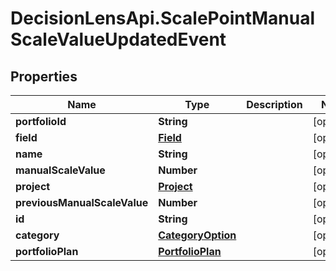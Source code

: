 # DecisionLensApi.ScalePointManualScaleValueUpdatedEvent

## Properties
Name | Type | Description | Notes
------------ | ------------- | ------------- | -------------
**portfolioId** | **String** |  | [optional] 
**field** | [**Field**](Field.md) |  | [optional] 
**name** | **String** |  | [optional] 
**manualScaleValue** | **Number** |  | [optional] 
**project** | [**Project**](Project.md) |  | [optional] 
**previousManualScaleValue** | **Number** |  | [optional] 
**id** | **String** |  | [optional] 
**category** | [**CategoryOption**](CategoryOption.md) |  | [optional] 
**portfolioPlan** | [**PortfolioPlan**](PortfolioPlan.md) |  | [optional] 



